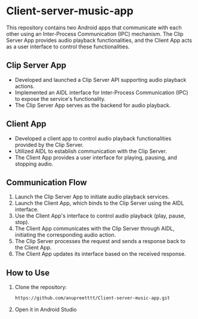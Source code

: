 # Client-server-music-app

This repository contains two Android apps that communicate with each other using an Inter-Process Communication (IPC) mechanism. The Clip Server App provides audio playback functionalities, and the Client App acts as a user interface to control these functionalities.

## Clip Server App

- Developed and launched a Clip Server API supporting audio playback actions.
- Implemented an AIDL interface for Inter-Process Communication (IPC) to expose the service's functionality.
- The Clip Server App serves as the backend for audio playback.

## Client App

- Developed a client app to control audio playback functionalities provided by the Clip Server.
- Utilized AIDL to establish communication with the Clip Server.
- The Client App provides a user interface for playing, pausing, and stopping audio.

## Communication Flow

1. Launch the Clip Server App to initiate audio playback services.
2. Launch the Client App, which binds to the Clip Server using the AIDL interface.
3. Use the Client App's interface to control audio playback (play, pause, stop).
4. The Client App communicates with the Clip Server through AIDL, initiating the corresponding audio action.
5. The Clip Server processes the request and sends a response back to the Client App.
6. The Client App updates its interface based on the received response.

## How to Use

1. Clone the repository:

   ```bash
   https://github.com/anupreetttt/Client-server-music-app.git

2. Open it in Android Studio
